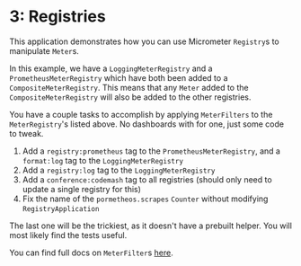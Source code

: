 # 3: Registries

This application demonstrates how you can use Micrometer `Registry`s to manipulate `Meter`s.

In this example, we have a `LoggingMeterRegistry` and a `PrometheusMeterRegistry` which have both been added to a `CompositeMeterRegistry`.
This means that any `Meter` added to the `CompositeMeterRegistry` will also be added to the other registries.

You have a couple tasks to accomplish by applying `MeterFilters` to the `MeterRegistry`'s listed above.
No dashboards with for one, just some code to tweak.

1. Add a `registry:prometheus` tag to the `PrometheusMeterRegistry`, and a `format:log` tag to the `LoggingMeterRegistry`
2. Add a `registry:log` tag to the `LoggingMeterRegistry`
3. Add a `conference:codemash` tag to all registries (should only need to update a single registry for this)
4. Fix the name of the `pormetheos.scrapes` `Counter` without modifying `RegistryApplication`

The last one will be the trickiest, as it doesn't have a prebuilt helper.
You will most likely find the tests useful.

You can find full docs on `MeterFilter`s [here](https://micrometer.io/docs/concepts#_meter_filters).
